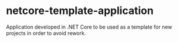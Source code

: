 # netcore-template-application
Application developed in .NET Core to be used as a template for new projects in order to avoid rework.
